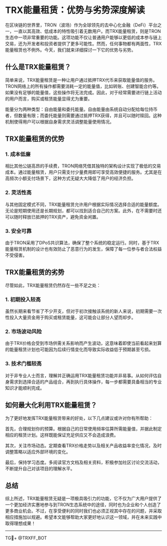 # TRX能量租赁：优势与劣势深度解读

在区块链的世界里，TRON（波场）作为全球领先的去中心化金融（DeFi）平台之一，一直以其高效、低成本的特性吸引着无数用户。而TRX能量租赁，则是TRON生态中一项非常重要的功能。这项功能不仅让普通用户能够以更低的成本参与链上交易，还为开发者和投资者提供了更多可能性。然而，任何事物都有两面性，TRX能量租赁也不例外。今天，我们就来详细探讨一下它的优势与劣势。

## 什么是TRX能量租赁？

简单来说，TRX能量租赁是一种让用户通过抵押TRX代币来获取能量值的服务。TRON网络上的所有操作都需要消耗一定的能量值，比如转账、创建智能合约等。如果没有足够的能量值，这些操作将无法完成。因此，对于经常需要进行链上活动的用户而言，购买或租赁能量显得尤为重要。

能量分为两种类型：自由能量和委托能量。自由能量由系统自动分配给每位持币者，但数量有限；而委托能量则需要通过抵押TRX获得，并且可以随时赎回。这种机制使得用户可以根据自身需求灵活调整能量使用情况。

## TRX能量租赁的优势

### 1. 成本低廉
相比其他公链高昂的手续费，TRON网络凭借其独特的架构设计实现了极低的交易成本。通过能量租赁，用户只需支付少量费用即可享受高效便捷的服务。尤其是在高频次小额支付场景下，这种方式无疑大大降低了用户的经济负担。

### 2. 灵活性高
与其他固定模式不同，TRX能量租赁允许用户根据实际情况选择合适的能量额度。无论是短期使用还是长期规划，都可以找到适合自己的方案。此外，在不需要时还可以随时释放已抵押的TRX资产，避免资金闲置。

### 3. 安全可靠
由于TRON采用了DPoS共识算法，确保了整个系统的稳定运行。同时，基于TRX能量租赁机制的设计也有效防止了恶意行为的发生，保障了每一位参与者合法权益不受侵害。

## TRX能量租赁的劣势

尽管如此，TRX能量租赁仍然存在一些不足之处：

### 1. 初期投入较高
虽然长期来看节省了不少开支，但对于初次接触该系统的新人来说，初期需要一次性投入大量资金用于购买或租赁能量，这可能会让部分人望而却步。

### 2. 市场波动风险
由于TRX价格会受到市场供需关系影响而产生波动，这意味着即使当前看起来划算的能量租赁计划也可能因为后续行情变化而导致实际收益低于预期甚至亏损。

### 3. 技术门槛较高
对于非专业人士而言，理解并正确运用TRX能量租赁功能并非易事。从如何评估自身需求到选择合适的产品组合，再到执行具体操作，每一步都需要具备相当的专业知识才能顺利完成。

## 如何最大化利用TRX能量租赁？

为了更好地发挥TRX能量租赁带来的好处，以下几点建议或许对你有所帮助：

首先，合理规划你的预算。根据自己的日常使用频率估算所需能量值，并据此制定相应的租赁计划。这样既能保证充足供应又不会造成浪费。

其次，关注市场动态。定期查看TRX价格走势以及相关产品收益率变化情况，及时调整策略以适应外部环境的变化。

最后，保持学习态度。多阅读官方文档及相关资料，积极参加社区讨论交流活动，不断提升自己对该项目的理解水平。

## 总结

综上所述，TRX能量租赁无疑是一项极具吸引力的功能，它不仅为广大用户提供了一个更加经济实惠地参与到TRON生态系统中的途径，同时也为企业和个人创造了更多商业机会。不过，在享受便利的同时我们也必须正视其中存在的问题，并采取相应措施加以规避。希望本文能够帮助大家更好地认识这一领域，并在未来实践中取得理想成果！

---

TG💪+ @TRXFF_BOT